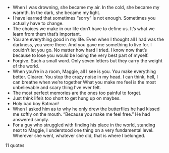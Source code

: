  - When I was drowning, she became my air. In the cold, she became my warmth. In the dark, she became my light.
 - I have learned that sometimes “sorry” is not enough. Sometimes you actually have to change.
 - The choices we make in our life don’t have to define us. It’s what we learn from them that’s important.
 - You are everything good in my life. Even when I thought all I had was the darkness, you were there. And you gave me something to live for. I couldn’t let you go. No matter how hard I tried. I know now that’s because to lose you would be losing the very best part of myself.
 - Forgive. Such a small word. Only seven letters but they carry the weight of the world.
 - When you’re in a room, Maggie, all I see is you. You make everything better. Clearer. You stop the crazy noise in my head. I can think, hell, I can breathe when we’re together What you make me feel is the most unbelievable and scary thing I’ve ever felt.
 - The most perfect memories are the ones too painful to forget.
 - Just think life’s too short to get hung up on maybes.
 - Holy bad boy Batman!
 - When I asked him as to why he only drew the butterflies he had kissed me softly on the mouth. “Because you make me feel free.” He had answered simply.
 - For a guy who struggled with finding his place in the world, standing next to Maggie, I understood one thing on a very fundamental level. Wherever she went, whatever she did, that is where I belonged.

11 quotes